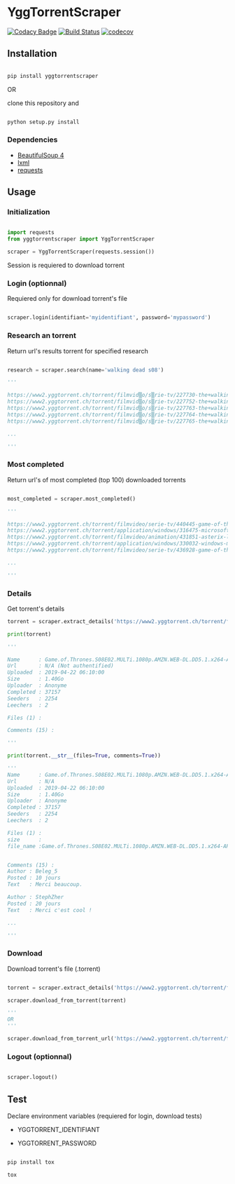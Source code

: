 # YggTorrentScraper

[![Codacy Badge](https://api.codacy.com/project/badge/Grade/2d860dc88dfa467eb07105f559ba352a)](https://www.codacy.com/app/Harkame/YggTorrentScraper?utm_source=github.com&amp;utm_medium=referral&amp;utm_content=Harkame/YggTorrentScraper&amp;utm_campaign=Badge_Grade)
[![Build Status](https://travis-ci.org/Harkame/YggTorrentScraper.svg?branch=master)](https://travis-ci.org/Harkame/YggTorrentScraper)
[![codecov](https://codecov.io/gh/Harkame/YggTorrentScraper/branch/master/graph/badge.svg)](https://codecov.io/gh/Harkame/YggTorrentScraper)

## Installation

``` bash

pip install yggtorrentscraper

```

OR

clone this repository and

``` bash

python setup.py install

```

### Dependencies

-   [BeautifulSoup 4](https://www.crummy.com/software/BeautifulSoup/bs4/doc/)
-   [lxml](https://github.com/lxml/lxml.git)
-   [requests](https://github.com/psf/requests.git)

## Usage

### Initialization

``` python

import requests
from yggtorrentscraper import YggTorrentScraper

scraper = YggTorrentScraper(requests.session())

```

Session is requiered to download torrent

### Login (optionnal)

Requiered only for download torrent's file

``` python

scraper.login(identifiant='myidentifiant', password='mypassword')

```

### Research an torrent

Return url's results torrent for specified research

``` python

research = scraper.search(name='walking dead s08')

'''

https://www2.yggtorrent.ch/torrent/filmvid▒o/s▒rie-tv/227730-the+walking+dead+s08+complete+vostfr+proper+720p+hdtv+x264-expm5
https://www2.yggtorrent.ch/torrent/filmvid▒o/s▒rie-tv/227752-the+walking+dead+s08+complete+vostfr+proper+hdtv+xvid-expm5
https://www2.yggtorrent.ch/torrent/filmvid▒o/s▒rie-tv/227763-the+walking+dead+s08+vostfr+web-dl+x264-ark01
https://www2.yggtorrent.ch/torrent/filmvid▒o/s▒rie-tv/227764-the+walking+dead+s08+vostfr+720p+amzn+web-dl+dd5+1+h264-ark01
https://www2.yggtorrent.ch/torrent/filmvid▒o/s▒rie-tv/227765-the+walking+dead+s08+vostfr+1080p+amzn+web-dl+ddp5+1+h264-ark01

...

'''

```

### Most completed

Return url's of most completed (top 100) downloaded torrents

``` python

most_completed = scraper.most_completed()

'''

https://www2.yggtorrent.ch/torrent/filmvideo/serie-tv/440445-game-of-thrones-s08e02-multi-1080p-amzn-web-dl-dd5-1-x264-ark01
https://www2.yggtorrent.ch/torrent/application/windows/316475-microsoft-toolkit-v2-6-4-activateur-office-2016---2019-windows-10
https://www2.yggtorrent.ch/torrent/filmvideo/animation/431851-asterix-le-secret-de-la-potion-magique-2018-french-1080p-hdlight-x264-ac3-toxic
https://www2.yggtorrent.ch/torrent/application/windows/330032-windows-microsoft-office-2019-build-10730-20102-activation-francais
https://www2.yggtorrent.ch/torrent/filmvideo/serie-tv/436928-game-of-thrones-s08e01-multi-1080p-amzn-web-dl-dd5-1-h264-ark01

...

'''

```

### Details

Get torrent's details

``` python
torrent = scraper.extract_details('https://www2.yggtorrent.ch/torrent/filmvideo/serie-tv/440445-game-of-thrones-s08e02-multi-1080p-amzn-web-dl-dd5-1-x264-ark01')

print(torrent)

'''

Name      : Game.of.Thrones.S08E02.MULTi.1080p.AMZN.WEB-DL.DD5.1.x264-ARK01
Url       : N/A (Not authentified)
Uploaded  : 2019-04-22 06:10:00
Size      : 1.40Go
Uploader  : Anonyme
Completed : 37157
Seeders   : 2254
Leechers  : 2

Files (1) :

Comments (15) :

'''

print(torrent.__str__(files=True, comments=True))

'''
Name      : Game.of.Thrones.S08E02.MULTi.1080p.AMZN.WEB-DL.DD5.1.x264-ARK01
Url       : N/A
Uploaded  : 2019-04-22 06:10:00
Size      : 1.40Go
Uploader  : Anonyme
Completed : 37157
Seeders   : 2254
Leechers  : 2

Files (1) :
size      :
file_name :Game.of.Thrones.S08E02.MULTi.1080p.AMZN.WEB-DL.DD5.1.x264-ARK01.mkv"}


Comments (15) :
Author : Beleg_5
Posted : 10 jours
Text   : Merci beaucoup.

Author : StephZher
Posted : 20 jours
Text   : Merci c'est cool !

...

'''

```

### Download

Download torrent's file (.torrent)

``` python

torrent = scraper.extract_details('https://www2.yggtorrent.ch/torrent/filmvideo/serie-tv/440445-game-of-thrones-s08e02-multi-1080p-amzn-web-dl-dd5-1-x264-ark01')

scraper.download_from_torrent(torrent)

'''
OR
'''

scraper.download_from_torrent_url('https://www2.yggtorrent.ch/torrent/filmvideo/serie-tv/440445-game-of-thrones-s08e02-multi-1080p-amzn-web-dl-dd5-1-x264-ark01')

```

### Logout (optionnal)

``` python

scraper.logout()

```

## Test

Declare environment variables (requiered for login, download tests)

-   YGGTORRENT_IDENTIFIANT

-   YGGTORRENT_PASSWORD

``` bash

pip install tox

tox

```
